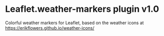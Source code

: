 # Leaflet.weather-markers plugin v1.0
Colorful weather markers for Leaflet, based on the weather icons at https://erikflowers.github.io/weather-icons/